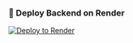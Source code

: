 ### 🚀 Deploy Backend on Render
[![Deploy to Render](https://render.com/images/deploy-to-render-button.svg)](https://render.com/deploy?repo=https://github.com/aneeshambujan/trade-diary-backend)
